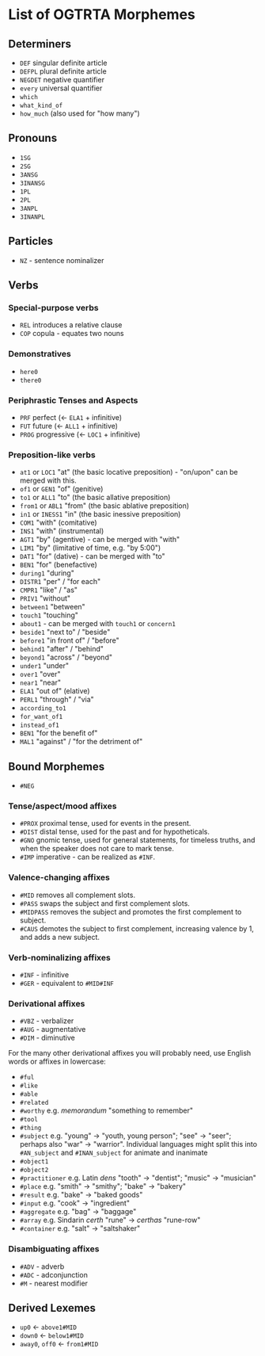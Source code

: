 <style>:root {--body-width: 80em}</style>

# List of OGTRTA Morphemes

## Determiners

- `DEF` singular definite article
- `DEFPL` plural definite article
- `NEGDET` negative quantifier
- `every` universal quantifier
- `which`
- `what_kind_of`
- `how_much` (also used for "how many")

## Pronouns

- `1SG`
- `2SG`
- `3ANSG`
- `3INANSG`
- `1PL`
- `2PL`
- `3ANPL`
- `3INANPL`

## Particles

- `NZ` - sentence nominalizer

## Verbs

### Special-purpose verbs

- `REL` introduces a relative clause
- `COP` copula - equates two nouns

### Demonstratives

- `here0`
- `there0`

### Periphrastic Tenses and Aspects

- `PRF` perfect (&larr; `ELA1` + infinitive)
- `FUT` future (&larr; `ALL1` + infinitive)
- `PROG` progressive (&larr; `LOC1` + infinitive)

### Preposition-like verbs

- `at1` or `LOC1` "at" (the basic locative preposition) - "on/upon" can be merged with this.
- `of1` or `GEN1` "of" (genitive)
- `to1` or `ALL1` "to" (the basic allative preposition)
- `from1` or `ABL1` "from" (the basic ablative preposition)
- `in1` or `INESS1` "in" (the basic inessive preposition)
- `COM1` "with" (comitative)
- `INS1` "with" (instrumental)
- `AGT1` "by" (agentive) - can be merged with "with"
- `LIM1` "by" (limitative of time, e.g. "by 5:00")
- `DAT1` "for" (dative) - can be merged with "to"
- `BEN1` "for" (benefactive)
- `during1` "during"
- `DISTR1` "per" / "for each"
- `CMPR1` "like" / "as"
- `PRIV1` "without"
- `between1` "between"
- `touch1` "touching"
- `about1` - can be merged with `touch1` or `concern1`
- `beside1` "next to" / "beside"
- `before1` "in front of" / "before"
- `behind1` "after" / "behind"
- `beyond1` "across" / "beyond"
- `under1` "under"
- `over1` "over"
- `near1` "near"
- `ELA1` "out of" (elative)
- `PERL1` "through" / "via"
- `according_to1`
- `for_want_of1`
- `instead_of1`
- `BEN1` "for the benefit of"
- `MAL1` "against" / "for the detriment of"

## Bound Morphemes

- `#NEG`

### Tense/aspect/mood affixes

- `#PROX` proximal tense, used for events in the present.
- `#DIST` distal tense, used for the past and for hypotheticals.
- `#GNO` gnomic tense, used for general statements, for timeless truths, and when the speaker does not care to mark tense.
- `#IMP` imperative - can be realized as `#INF`.

### Valence-changing affixes

- `#MID` removes all complement slots.
- `#PASS` swaps the subject and first complement slots.
- `#MIDPASS` removes the subject and promotes the first complement to subject.
- `#CAUS` demotes the subject to first complement, increasing valence by 1, and adds a new subject.

### Verb-nominalizing affixes

- `#INF` - infinitive
- `#GER` - equivalent to `#MID#INF`

### Derivational affixes

- `#VBZ` - verbalizer
- `#AUG` - augmentative
- `#DIM` - diminutive

For the many other derivational affixes you will probably need, use English words or affixes in lowercase:

- `#ful`
- `#like`
- `#able`
- `#related`
- `#worthy` e.g. _memorandum_ "something to remember"
- `#tool`
- `#thing`
- `#subject` e.g. "young" &rarr; "youth, young person"; "see" &rarr; "seer"; perhaps also "war" &rarr; "warrior". Individual languages might split this into `#AN_subject` and `#INAN_subject` for animate and inanimate
- `#object1`
- `#object2`
- `#practitioner` e.g. Latin _dens_ "tooth" &rarr; "dentist"; "music" &rarr; "musician"
- `#place` e.g. "smith" &rarr; "smithy"; "bake" &rarr; "bakery"
- `#result` e.g. "bake" &rarr; "baked goods"
- `#input` e.g. "cook" &rarr; "ingredient"
- `#aggregate` e.g. "bag" &rarr; "baggage"
- `#array` e.g. Sindarin _certh_ "rune" &rarr; _certhas_ "rune-row"
- `#container` e.g. "salt" &rarr; "saltshaker"

### Disambiguating affixes

- `#ADV` - adverb
- `#ADC` - adconjunction
- `#M` - nearest modifier

## Derived Lexemes

- `up0` &larr; `above1#MID`
- `down0` &larr; `below1#MID`
- `away0`, `off0` &larr; `from1#MID`
